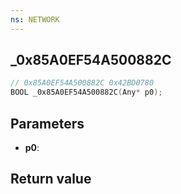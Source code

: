 ```yaml
---
ns: NETWORK
---
```

## _0x85A0EF54A500882C

```c
// 0x85A0EF54A500882C 0x42BD0780
BOOL _0x85A0EF54A500882C(Any* p0);
```


## Parameters
* **p0**: 

## Return value
